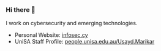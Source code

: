 ### Hi there 👋
I work on cybersecurity and emerging technologies.
- Personal Website: [infosec.cy](https://infosec.cy)
- UniSA Staff Profile: [people.unisa.edu.au/Usayd.Marikar](https://people.unisa.edu.au/Usayd.Marikar)
